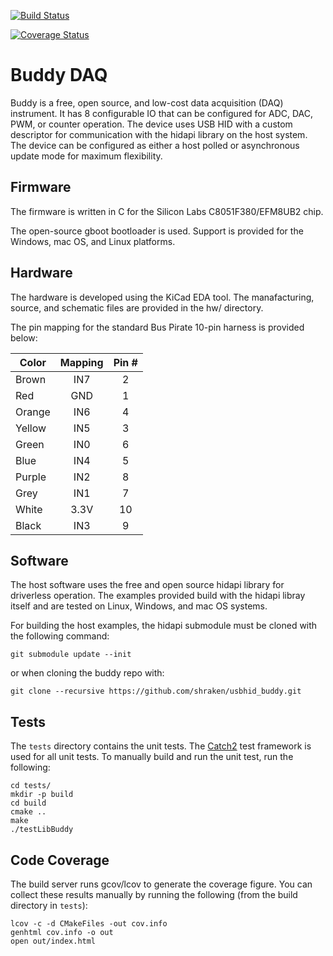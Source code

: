 [![Build Status](https://travis-ci.org/shraken/usbhid_buddy.svg?branch=master)](https://travis-ci.org/shraken/usbhid_buddy)

[![Coverage Status](https://coveralls.io/repos/github/shraken/usbhid_buddy/badge.svg)](https://coveralls.io/github/shraken/usbhid_buddy)

# Buddy DAQ

Buddy is a free, open source, and low-cost data acquisition (DAQ) instrument.  It has 8 configurable
IO that can be configured for ADC, DAC, PWM, or counter operation.  The device uses USB HID with a 
custom descriptor for communication with the hidapi library on the host system.  The device can be 
configured as either a host polled or asynchronous update mode for maximum flexibility.  

## Firmware

The firmware is written in C for the Silicon Labs C8051F380/EFM8UB2 chip.  

The open-source gboot bootloader is used.  Support is provided for the Windows, mac OS,
and Linux platforms.

## Hardware

The hardware is developed using the KiCad EDA tool.  The manafacturing, source, and schematic
files are provided in the hw/ directory.

The pin mapping for the standard Bus Pirate 10-pin harness is provided below:

| Color         | Mapping   | Pin #  |
| ------------- |:---------:|:------:|
| Brown         | IN7       |     2  |
| Red           | GND       |     1  |
| Orange        | IN6       |     4  |
| Yellow        | IN5       |     3  |
| Green         | IN0       |     6  |
| Blue          | IN4       |     5  |
| Purple        | IN2       |     8  |
| Grey          | IN1       |     7  |
| White         | 3.3V      |    10  |
| Black         | IN3       |     9  |

## Software

The host software uses the free and open source hidapi library for driverless
operation.  The examples provided build with the hidapi libray itself and
are tested on Linux, Windows, and mac OS systems.

For building the host examples, the hidapi submodule must be cloned with the
following command:

`git submodule update --init`

or when cloning the buddy repo with:

`git clone --recursive https://github.com/shraken/usbhid_buddy.git`

## Tests

The `tests` directory contains the unit tests.  The [Catch2](https://github.com/catchorg/Catch2) test
framework is used for all unit tests.  To manually build and run the unit test, run the following:

```shell
cd tests/
mkdir -p build
cd build
cmake ..
make
./testLibBuddy
```

## Code Coverage

The build server runs gcov/lcov to generate the coverage figure.  You can collect these results manually
by running the following (from the build directory in `tests`):

```shell
lcov -c -d CMakeFiles -out cov.info
genhtml cov.info -o out
open out/index.html
```